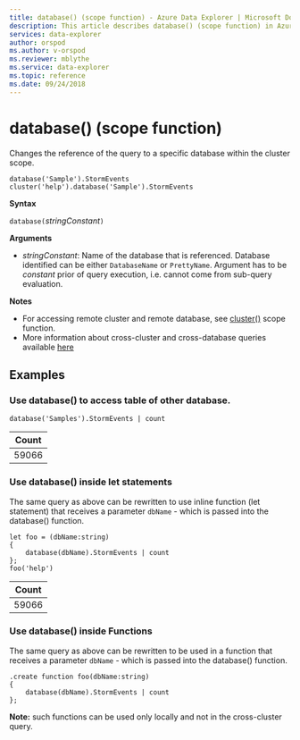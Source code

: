 ```yaml
---
title: database() (scope function) - Azure Data Explorer | Microsoft Docs
description: This article describes database() (scope function) in Azure Data Explorer.
services: data-explorer
author: orspod
ms.author: v-orspod
ms.reviewer: mblythe
ms.service: data-explorer
ms.topic: reference
ms.date: 09/24/2018
---
```

# database() (scope function)

Changes the reference of the query to a specific database within the cluster scope. 

```kusto
database('Sample').StormEvents
cluster('help').database('Sample').StormEvents
```

**Syntax**

`database(`*stringConstant*`)`

**Arguments**

* *stringConstant*: Name of the database that is referenced. Database identified can be either `DatabaseName` or `PrettyName`. Argument has to be _constant_ prior of query execution, i.e. cannot come from sub-query evaluation.

**Notes**

* For accessing remote cluster and remote database, see [cluster()](clusterfunction.md) scope function.
* More information about cross-cluster and cross-database queries available [here](cross-cluster-or-database-queries.md)

## Examples

### Use database() to access table of other database. 

```kusto
database('Samples').StormEvents | count
```

|Count|
|---|
|59066|

### Use database() inside let statements 

The same query as above can be rewritten to use inline function (let statement) that 
receives a parameter `dbName` - which is passed into the database() function.

```kusto
let foo = (dbName:string)
{
    database(dbName).StormEvents | count
};
foo('help')
```

|Count|
|---|
|59066|

### Use database() inside Functions 

The same query as above can be rewritten to be used in a function that 
receives a parameter `dbName` - which is passed into the database() function.

```kusto
.create function foo(dbName:string)
{
    database(dbName).StormEvents | count
};
```

**Note:** such functions can be used only locally and not in the cross-cluster query.